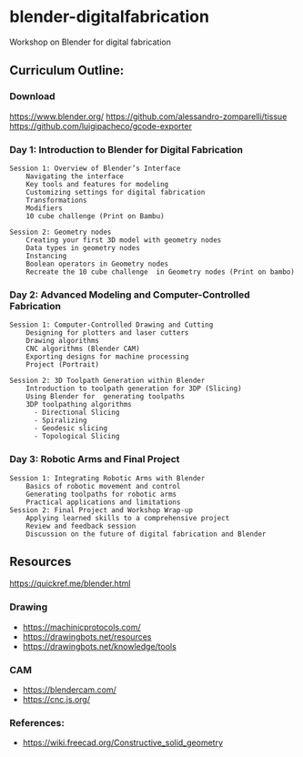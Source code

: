 # blender-digitalfabrication
Workshop on Blender for digital fabrication

## Curriculum Outline:

### Download

https://www.blender.org/ 
https://github.com/alessandro-zomparelli/tissue
https://github.com/luigipacheco/gcode-exporter 


### Day 1: Introduction to Blender for Digital Fabrication

    Session 1: Overview of Blender’s Interface
        Navigating the interface
        Key tools and features for modeling
        Customizing settings for digital fabrication
        Transformations
        Modifiers
        10 cube challenge (Print on Bambu)
        
    Session 2: Geometry nodes
        Creating your first 3D model with geometry nodes
        Data types in geometry nodes
        Instancing
        Boolean operators in Geometry nodes
        Recreate the 10 cube challenge  in Geometry nodes (Print on bambo)

### Day 2: Advanced Modeling and Computer-Controlled Fabrication

    Session 1: Computer-Controlled Drawing and Cutting
        Designing for plotters and laser cutters
        Drawing algorithms
        CNC algorithms (Blender CAM)
        Exporting designs for machine processing
        Project (Portrait)
        
    Session 2: 3D Toolpath Generation within Blender
        Introduction to toolpath generation for 3DP (Slicing)
        Using Blender for  generating toolpaths 
        3DP toolpathing algorithms
          - Directional Slicing
          - Spiralizing
          - Geodesic slicing
          - Topological Slicing

### Day 3: Robotic Arms and Final Project

    Session 1: Integrating Robotic Arms with Blender
        Basics of robotic movement and control
        Generating toolpaths for robotic arms
        Practical applications and limitations
    Session 2: Final Project and Workshop Wrap-up
        Applying learned skills to a comprehensive project
        Review and feedback session
        Discussion on the future of digital fabrication and Blender


## Resources

https://quickref.me/blender.html

### Drawing

- https://machinicprotocols.com/
- https://drawingbots.net/resources
- https://drawingbots.net/knowledge/tools

###  CAM

- https://blendercam.com/
- https://cnc.js.org/ 

### References:
- https://wiki.freecad.org/Constructive_solid_geometry


